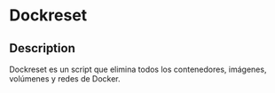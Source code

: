 # Dockreset
## Description
Dockreset es un script que elimina todos los contenedores, imágenes, volúmenes y redes de Docker.

